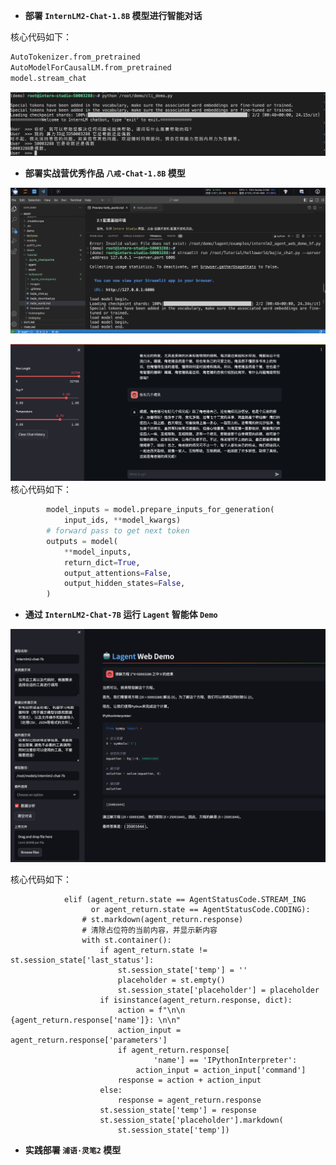 - **部署 `InternLM2-Chat-1.8B` 模型进行智能对话**

核心代码如下：

```python
AutoTokenizer.from_pretrained
AutoModelForCausalLM.from_pretrained
model.stream_chat
```
![alt text](images/hw2-1.png)

- **部署实战营优秀作品 `八戒-Chat-1.8B` 模型**

![alt text](images/hw2-2.png)

![alt text](images/hw2-3.png)
核心代码如下：

```python
        model_inputs = model.prepare_inputs_for_generation(
            input_ids, **model_kwargs)
        # forward pass to get next token
        outputs = model(
            **model_inputs,
            return_dict=True,
            output_attentions=False,
            output_hidden_states=False,
        )
```

- **通过 `InternLM2-Chat-7B` 运行 `Lagent` 智能体 `Demo`**

![alt text](images/hw4-1.png)

核心代码如下：


```
            elif (agent_return.state == AgentStatusCode.STREAM_ING
                  or agent_return.state == AgentStatusCode.CODING):
                # st.markdown(agent_return.response)
                # 清除占位符的当前内容，并显示新内容
                with st.container():
                    if agent_return.state != st.session_state['last_status']:
                        st.session_state['temp'] = ''
                        placeholder = st.empty()
                        st.session_state['placeholder'] = placeholder
                    if isinstance(agent_return.response, dict):
                        action = f"\n\n {agent_return.response['name']}: \n\n"
                        action_input = agent_return.response['parameters']
                        if agent_return.response[
                                'name'] == 'IPythonInterpreter':
                            action_input = action_input['command']
                        response = action + action_input
                    else:
                        response = agent_return.response
                    st.session_state['temp'] = response
                    st.session_state['placeholder'].markdown(
                        st.session_state['temp'])
```

- **实践部署 `浦语·灵笔2` 模型**
